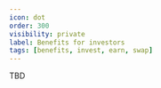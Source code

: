 ```yaml
---
icon: dot
order: 300
visibility: private
label: Benefits for investors
tags: [benefits, invest, earn, swap]
---
```

TBD
<!--
The $EAAS token offers several key benefits:
1.	Reward: Users receive tangible rewards for their actions, encouraging more sustainable behavior.
2.	Verification: The token serves as proof that users’ actions have been verified and scored according to environmental standards, ensuring authenticity and compliance.
3.	Liquidity: Traditional CO2 markets place barriers that exclude individuals and small companies from participating due to stringent eligibility criteria. The $EAAS token democratizes access to environmental asset trading, transforming previously illiquid assets into liquid opportunities. This means users can financially benefit from their actions, offering additional liquidity and earnings from their sustainability efforts.

![](/src/headers/benefits_for_investors.png)

## Why investing In EAAS


1. One of the main reasons is **Diversification** - the EAAS.GLOBAL will *deploy green energy use* across multiple grid operators so you can **always** have the protection you’re looking for.
2. Another reason for investment in EAAS.GLOBAL is **Reinvestment** - EAAS.GLOBAL will *automatically reinvest earnings* – which means a boost to energy producers. And then, *returns are optimized* by shortening the time between power users and producers so that newly commissioned projects earn returns. Taxes, that’s another reason to invest. **Tax Benefits** - working with capital gains tax instead of income tax for your investments.
3. We cannot forget about **Liquidity** - a portion of the *token will be allocated to a dollar-based* liquidity pool. What does that mean for you? *24/7 liquidity through a smart contract*. EAAS.GLOBAL is a green energy ($EAAS) tokens producer, focused on hardware box based on ERC20 that supports frictionless decentralized applications (dApp) integration and intuitive cross-chain swapping. $EAAS tokens will feature seamless token generation and the ability to send, stake, and swap tokens. **EAAS.GLOBAL guarantees** staking utility, which means, that coin stakers will earn *passive income* not only from everyday rewards, but also from weekly airdrops coming from multi-asset staking feature. Due to the decentralized model, stakers will also have an *influence on the crucial aspects* of platform development, i.e. yield, buyback or burn percentage.


![](/src/headers/why_investing_in_eaas_green_energy.png)

Moreover, token holders will enjoy **decreasing inflation model** additionally boosted by burning, buyback mechanism, fueled by transaction fees. It’s time to invest in the smart way. No more cryptocurrencies without utility. It’s *time to give back* the green Energy to the users, producers, and investors. 
-->